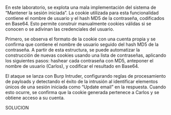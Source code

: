 En este laboratorio, se explota una mala implementación del sistema de “Mantener la sesión iniciada”. La cookie utilizada para esta funcionalidad contiene el nombre de usuario y el hash MD5 de la contraseña, codificados en Base64. Esto permite construir manualmente cookies válidas si se conocen o se adivinan las credenciales del usuario.

Primero, se observa el formato de la cookie con una cuenta propia y se confirma que contiene el nombre de usuario seguido del hash MD5 de la contraseña. A partir de esta estructura, se puede automatizar la construcción de nuevas cookies usando una lista de contraseñas, aplicando los siguientes pasos: hashear cada contraseña con MD5, anteponer el nombre de usuario (Carlos), y codificar el resultado en Base64.

El ataque se lanza con Burp Intruder, configurando reglas de procesamiento de payloads y detectando el éxito de la intrusión al identificar elementos únicos de una sesión iniciada como “Update email” en la respuesta. Cuando esto ocurre, se confirma que la cookie generada pertenece a Carlos y se obtiene acceso a su cuenta.

SOLUCION

